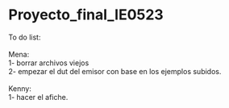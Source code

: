 # Proyecto_final_IE0523

To do list:\
\
Mena:\
1- borrar archivos viejos\
2- empezar el dut del emisor con base en los ejemplos subidos.\
\
Kenny:\
1- hacer el afiche.


